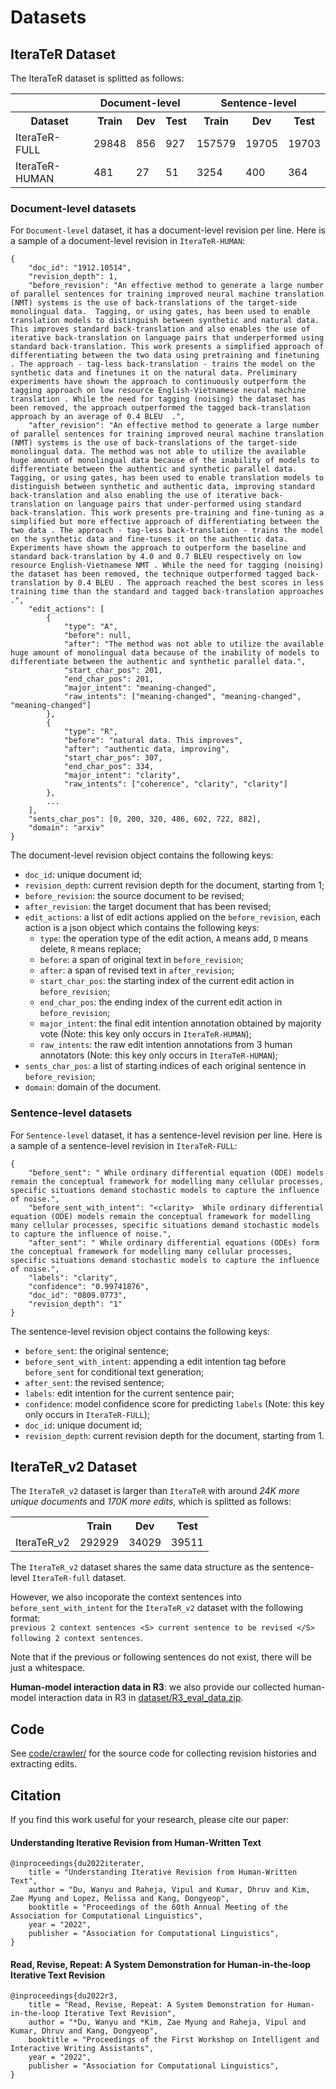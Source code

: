 # Datasets

## IteraTeR Dataset

The IteraTeR dataset is splitted as follows:
<table>
	<tr>
		<th></th>
		<th colspan='3'>Document-level</th>
		<th colspan='3'>Sentence-level</th>
	</tr>
	<tr>
		<th>Dataset</th>
		<th>Train</th>
		<th>Dev</th>
		<th>Test</th>
		<th>Train</th>
		<th>Dev</th>
		<th>Test</th>
	</tr>
	<tr>
		<td>IteraTeR-FULL</td>
		<td>29848</td>
		<td>856</td>
		<td>927</td>
		<td>157579</td>
		<td>19705</td>
		<td>19703</td>
	</tr>
	<tr>
		<td>IteraTeR-HUMAN</td>
		<td>481</td>
		<td>27</td>
		<td>51</td>
		<td>3254</td>
		<td>400</td>
		<td>364</td>
	</tr>
</table>


### Document-level datasets
For `Document-level` dataset, it has a document-level revision per line. Here is a sample of a document-level revision in `IteraTeR-HUMAN`:
```
{
	"doc_id": "1912.10514", 
	"revision_depth": 1, 
	"before_revision": "An effective method to generate a large number of parallel sentences for training improved neural machine translation (NMT) systems is the use of back-translations of the target-side monolingual data.  Tagging, or using gates, has been used to enable translation models to distinguish between synthetic and natural data. This improves standard back-translation and also enables the use of iterative back-translation on language pairs that underperformed using standard back-translation. This work presents a simplified approach of differentiating between the two data using pretraining and finetuning . The approach - tag-less back-translation - trains the model on the synthetic data and finetunes it on the natural data. Preliminary experiments have shown the approach to continuously outperform the tagging approach on low resource English-Vietnamese neural machine translation . While the need for tagging (noising) the dataset has been removed, the approach outperformed the tagged back-translation approach by an average of 0.4 BLEU  .", 
	"after_revision": "An effective method to generate a large number of parallel sentences for training improved neural machine translation (NMT) systems is the use of back-translations of the target-side monolingual data. The method was not able to utilize the available huge amount of monolingual data because of the inability of models to differentiate between the authentic and synthetic parallel data. Tagging, or using gates, has been used to enable translation models to distinguish between synthetic and authentic data, improving standard back-translation and also enabling the use of iterative back-translation on language pairs that under-performed using standard back-translation. This work presents pre-training and fine-tuning as a simplified but more effective approach of differentiating between the two data . The approach - tag-less back-translation - trains the model on the synthetic data and fine-tunes it on the authentic data. Experiments have shown the approach to outperform the baseline and standard back-translation by 4.0 and 0.7 BLEU respectively on low resource English-Vietnamese NMT . While the need for tagging (noising) the dataset has been removed, the technique outperformed tagged back-translation by 0.4 BLEU . The approach reached the best scores in less training time than the standard and tagged back-translation approaches .", 
	"edit_actions": [
		{
			"type": "A", 
			"before": null, 
			"after": "The method was not able to utilize the available huge amount of monolingual data because of the inability of models to differentiate between the authentic and synthetic parallel data.", 
			"start_char_pos": 201, 
			"end_char_pos": 201, 
			"major_intent": "meaning-changed", 
			"raw_intents": ["meaning-changed", "meaning-changed", "meaning-changed"]
		}, 
		{
			"type": "R", 
			"before": "natural data. This improves", 
			"after": "authentic data, improving", 
			"start_char_pos": 307, 
			"end_char_pos": 334, 
			"major_intent": "clarity", 
			"raw_intents": ["coherence", "clarity", "clarity"]
		}, 
		...
	], 
	"sents_char_pos": [0, 200, 320, 486, 602, 722, 882], 
	"domain": "arxiv"
}
```
The document-level revision object contains the following keys:
- `doc_id`: unique document id;
- `revision_depth`: current revision depth for the document, starting from 1;
- `before_revision`: the source document to be revised;
- `after_revision`: the target document that has been revised;
- `edit_actions`: a list of edit actions applied on the `before_revision`, each action is a json object which contains the following keys:
	- `type`: the operation type of the edit action, `A` means add, `D` means delete, `R` means replace;
	- `before`: a span of original text in `before_revision`;
	- `after`: a span of revised text in `after_revision`;
	- `start_char_pos`: the starting index of the current edit action in `before_revision`;
	- `end_char_pos`: the ending index of the current edit action in `before_revision`;
	- `major_intent`: the final edit intention annotation obtained by majority vote (Note: this key only occurs in `IteraTeR-HUMAN`);
	- `raw_intents`: the raw edit intention annotations from 3 human annotators (Note: this key only occurs in `IteraTeR-HUMAN`);
- `sents_char_pos`: a list of starting indices of each original sentence in `before_revision`;
- `domain`: domain of the document.


### Sentence-level datasets
For `Sentence-level` dataset, it has a sentence-level revision per line. Here is a sample of a sentence-level revision in `IteraTeR-FULL`:
```
{
	"before_sent": " While ordinary differential equation (ODE) models remain the conceptual framework for modelling many cellular processes, specific situations demand stochastic models to capture the influence of noise.", 
	"before_sent_with_intent": "<clarity>  While ordinary differential equation (ODE) models remain the conceptual framework for modelling many cellular processes, specific situations demand stochastic models to capture the influence of noise.", 
	"after_sent": " While ordinary differential equations (ODEs) form the conceptual framework for modelling many cellular processes, specific situations demand stochastic models to capture the influence of noise.", 
	"labels": "clarity", 
	"confidence": "0.99741876", 
	"doc_id": "0809.0773", 
	"revision_depth": "1"
}
```
The sentence-level revision object contains the following keys:
- `before_sent`: the original sentence;
- `before_sent_with_intent`: appending a edit intention tag before `before_sent` for conditional text generation;
- `after_sent`: the revised sentence;
- `labels`: edit intention for the current sentence pair; 
- `confidence`: model confidence score for predicting `labels` (Note: this key only occurs in `IteraTeR-FULL`);
- `doc_id`: unique document id;
- `revision_depth`: current revision depth for the document, starting from 1.



## IteraTeR_v2 Dataset

The `IteraTeR_v2` dataset is larger than `IteraTeR` with around *24K more
unique documents* and *170K more edits*, which is splitted as follows:
<table>
	<tr>
		<th></th>
		<th>Train</th>
		<th>Dev</th>
		<th>Test</th>
	</tr>
	<tr>
		<td>IteraTeR_v2</td>
		<td>292929</td>
		<td>34029</td>
		<td>39511</td>
	</tr>
</table>

The `IteraTeR_v2` dataset shares the same data structure as the sentence-level `IteraTeR-full` dataset.

However, we also incoporate the context sentences into `before_sent_with_intent` for the `IteraTeR_v2` dataset with the following format:<br>
`previous 2 context sentences <S> current sentence to be revised </S> following 2 context sentences`.

Note that if the previous or following sentences do not exist, there will be just a whitespace.


**Human-model interaction data in R3**: we also provide our collected human-model interaction data in R3 in [dataset/R3_eval_data.zip](https://github.com/vipulraheja/IteraTeR/tree/main/dataset/R3_eval_data.zip).


## Code
See [code/crawler/](https://github.com/vipulraheja/IteraTeR/tree/main/code/crawler) for the source code for collecting revision histories and extracting edits.


## Citation
If you find this work useful for your research, please cite our paper:

#### Understanding Iterative Revision from Human-Written Text
```
@inproceedings{du2022iterater,
    title = "Understanding Iterative Revision from Human-Written Text",
    author = "Du, Wanyu and Raheja, Vipul and Kumar, Dhruv and Kim, Zae Myung and Lopez, Melissa and Kang, Dongyeop",
    booktitle = "Proceedings of the 60th Annual Meeting of the Association for Computational Linguistics",
    year = "2022",
    publisher = "Association for Computational Linguistics",
}
```


#### Read, Revise, Repeat: A System Demonstration for Human-in-the-loop Iterative Text Revision
```
@inproceedings{du2022r3,
    title = "Read, Revise, Repeat: A System Demonstration for Human-in-the-loop Iterative Text Revision",
    author = "*Du, Wanyu and *Kim, Zae Myung and Raheja, Vipul and Kumar, Dhruv and Kang, Dongyeop",
    booktitle = "Proceedings of the First Workshop on Intelligent and Interactive Writing Assistants",
    year = "2022",
    publisher = "Association for Computational Linguistics",
}
```

